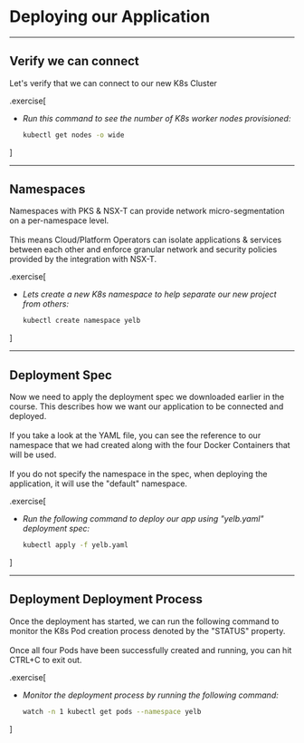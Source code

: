 # Deploying our Application

---

## Verify we can connect

Let's verify that we can connect to our new K8s Cluster

.exercise[

- _Run this command to see the number of K8s worker nodes provisioned:_
  ```bash
  kubectl get nodes -o wide 
  ```
]

---

## Namespaces

Namespaces with PKS & NSX-T can provide network micro-segmentation on a per-namespace level.<br><br>
 This means Cloud/Platform Operators can isolate applications & services between each other and enforce granular network and security policies provided by the integration with NSX-T.

.exercise[

- _Lets create a new K8s namespace to help separate our new project from others:_
  ```bash
  kubectl create namespace yelb
  ```
]

---

## Deployment Spec

Now we need to apply the deployment spec we downloaded earlier in the course.  This describes how we want our application to be connected and deployed.<br><br>
If you take a look at the YAML file, you can see the reference to our namespace that we had created along with the four Docker Containers that will be used.<br><br>
If you do not specify the namespace in the spec, when deploying the application, it will use the "default" namespace.

.exercise[

- _Run the following command to deploy our app using "yelb.yaml" deployment spec:_
  ```bash
  kubectl apply -f yelb.yaml
  ```
]

---

## Deployment Deployment Process

Once the deployment has started, we can run the following command to monitor the K8s Pod creation process denoted by the "STATUS" property.<br><br>
Once all four Pods have been successfully created and running, you can hit CTRL+C to exit out.

.exercise[

- _Monitor the deployment process by running the following command:_
  ```bash
  watch -n 1 kubectl get pods --namespace yelb
  ```
]


